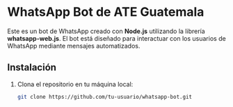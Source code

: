 # WhatsApp Bot de ATE Guatemala

Este es un bot de WhatsApp creado con **Node.js** utilizando la librería **whatsapp-web.js**. El bot está diseñado para interactuar con los usuarios de WhatsApp mediante mensajes automatizados.

## Instalación

1. Clona el repositorio en tu máquina local:
   ```bash
   git clone https://github.com/tu-usuario/whatsapp-bot.git
